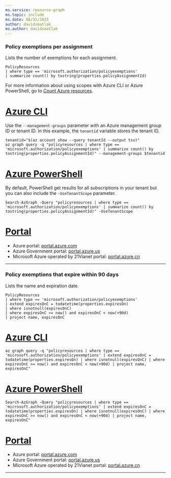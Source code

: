 ```yaml
---
ms.service: resource-graph
ms.topic: include
ms.date: 08/31/2023
author: davidsmatlak
ms.author: davidsmatlak
---
```


### Policy exemptions per assignment

Lists the number of exemptions for each assignment.

```kusto
PolicyResources
| where type == 'microsoft.authorization/policyexemptions'
| summarize count() by tostring(properties.policyAssignmentId)
```

For more information about using scopes with Azure CLI or Azure PowerShell, go to [Count Azure resources](../../resource-graph/samples/starter.md#count-azure-resources).

# [Azure CLI](#tab/azure-cli)

Use the `--management-groups` parameter with an Azure management group ID or tenant ID. In this example, the `tenantid` variable stores the tenant ID.

```azurecli-interactive
tenantid="$(az account show --query tenantId --output tsv)"
az graph query -q "policyresources | where type == 'microsoft.authorization/policyexemptions' | summarize count() by tostring(properties.policyAssignmentId)" --management-groups $tenantid
```

# [Azure PowerShell](#tab/azure-powershell)

By default, PowerShell get results for all subscriptions in your tenant but you can also include the `-UseTenantScope` parameter.

```azurepowershell-interactive
Search-AzGraph -Query "policyresources | where type == 'microsoft.authorization/policyexemptions' | summarize count() by tostring(properties.policyAssignmentId)" -UseTenantScope
```

# [Portal](#tab/azure-portal)

- Azure portal: <a href="https://portal.azure.com/?feature.customportal=false#blade/HubsExtension/ArgQueryBlade/query/policyresources%0D%0A%7C%20where%20type%20%3D%3D%20%27microsoft.authorization%2Fpolicyexemptions%27%0D%0A%7C%20summarize%20count%28%29%20by%20tostring%28properties.policyAssignmentId%29" target="_blank">portal.azure.com</a>
- Azure Government portal: <a href="https://portal.azure.us/?feature.customportal=false#blade/HubsExtension/ArgQueryBlade/query/policyresources%0D%0A%7C%20where%20type%20%3D%3D%20%27microsoft.authorization%2Fpolicyexemptions%27%0D%0A%7C%20summarize%20count%28%29%20by%20tostring%28properties.policyAssignmentId%29" target="_blank">portal.azure.us</a>
- Microsoft Azure operated by 21Vianet portal: <a href="https://portal.azure.cn/?feature.customportal=false#blade/HubsExtension/ArgQueryBlade/query/policyresources%0D%0A%7C%20where%20type%20%3D%3D%20%27microsoft.authorization%2Fpolicyexemptions%27%0D%0A%7C%20summarize%20count%28%29%20by%20tostring%28properties.policyAssignmentId%29" target="_blank">portal.azure.cn</a>

---

### Policy exemptions that expire within 90 days

Lists the name and expiration date.

```kusto
PolicyResources
| where type == 'microsoft.authorization/policyexemptions'
| extend expiresOnC = todatetime(properties.expiresOn)
| where isnotnull(expiresOnC)
| where expiresOnC >= now() and expiresOnC < now(+90d)
| project name, expiresOnC
```

# [Azure CLI](#tab/azure-cli)

```azurecli-interactive
az graph query -q "policyresources | where type == 'microsoft.authorization/policyexemptions' | extend expiresOnC = todatetime(properties.expiresOn) | where isnotnull(expiresOnC) | where expiresOnC >= now() and expiresOnC < now(+90d) | project name, expiresOnC"
```

# [Azure PowerShell](#tab/azure-powershell)

```azurepowershell-interactive
Search-AzGraph -Query "policyresources | where type == 'microsoft.authorization/policyexemptions' | extend expiresOnC = todatetime(properties.expiresOn) | where isnotnull(expiresOnC) | where expiresOnC >= now() and expiresOnC < now(+90d) | project name, expiresOnC"
```

# [Portal](#tab/azure-portal)

- Azure portal: <a href="https://portal.azure.com/?feature.customportal=false#blade/HubsExtension/ArgQueryBlade/query/policyresources%0D%0A%7C%20where%20type%20%3D%3D%20%27microsoft.authorization%2Fpolicyexemptions%27%0D%0A%7C%20extend%20expiresOnC%20%3D%20todatetime%28properties.expiresOn%29%0D%0A%7C%20where%20isnotnull%28expiresOnC%29%0D%0A%7C%20where%20expiresOnC%20%3E%3D%20now%28%29%20and%20expiresOnC%20%3C%20now%28%2B90d%29%0D%0A%7C%20project%20name%2C%20expiresOnC" target="_blank">portal.azure.com</a>
- Azure Government portal: <a href="https://portal.azure.us/?feature.customportal=false#blade/HubsExtension/ArgQueryBlade/query/policyresources%0D%0A%7C%20where%20type%20%3D%3D%20%27microsoft.authorization%2Fpolicyexemptions%27%0D%0A%7C%20extend%20expiresOnC%20%3D%20todatetime%28properties.expiresOn%29%0D%0A%7C%20where%20isnotnull%28expiresOnC%29%0D%0A%7C%20where%20expiresOnC%20%3E%3D%20now%28%29%20and%20expiresOnC%20%3C%20now%28%2B90d%29%0D%0A%7C%20project%20name%2C%20expiresOnC" target="_blank">portal.azure.us</a>
- Microsoft Azure operated by 21Vianet portal: <a href="https://portal.azure.cn/?feature.customportal=false#blade/HubsExtension/ArgQueryBlade/query/policyresources%0D%0A%7C%20where%20type%20%3D%3D%20%27microsoft.authorization%2Fpolicyexemptions%27%0D%0A%7C%20extend%20expiresOnC%20%3D%20todatetime%28properties.expiresOn%29%0D%0A%7C%20where%20isnotnull%28expiresOnC%29%0D%0A%7C%20where%20expiresOnC%20%3E%3D%20now%28%29%20and%20expiresOnC%20%3C%20now%28%2B90d%29%0D%0A%7C%20project%20name%2C%20expiresOnC" target="_blank">portal.azure.cn</a>

---
